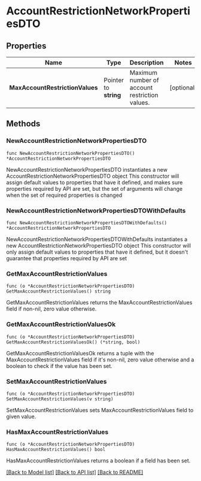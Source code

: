 # AccountRestrictionNetworkPropertiesDTO

## Properties

Name | Type | Description | Notes
------------ | ------------- | ------------- | -------------
**MaxAccountRestrictionValues** | Pointer to **string** | Maximum number of account restriction values. | [optional] 

## Methods

### NewAccountRestrictionNetworkPropertiesDTO

`func NewAccountRestrictionNetworkPropertiesDTO() *AccountRestrictionNetworkPropertiesDTO`

NewAccountRestrictionNetworkPropertiesDTO instantiates a new AccountRestrictionNetworkPropertiesDTO object
This constructor will assign default values to properties that have it defined,
and makes sure properties required by API are set, but the set of arguments
will change when the set of required properties is changed

### NewAccountRestrictionNetworkPropertiesDTOWithDefaults

`func NewAccountRestrictionNetworkPropertiesDTOWithDefaults() *AccountRestrictionNetworkPropertiesDTO`

NewAccountRestrictionNetworkPropertiesDTOWithDefaults instantiates a new AccountRestrictionNetworkPropertiesDTO object
This constructor will only assign default values to properties that have it defined,
but it doesn't guarantee that properties required by API are set

### GetMaxAccountRestrictionValues

`func (o *AccountRestrictionNetworkPropertiesDTO) GetMaxAccountRestrictionValues() string`

GetMaxAccountRestrictionValues returns the MaxAccountRestrictionValues field if non-nil, zero value otherwise.

### GetMaxAccountRestrictionValuesOk

`func (o *AccountRestrictionNetworkPropertiesDTO) GetMaxAccountRestrictionValuesOk() (*string, bool)`

GetMaxAccountRestrictionValuesOk returns a tuple with the MaxAccountRestrictionValues field if it's non-nil, zero value otherwise
and a boolean to check if the value has been set.

### SetMaxAccountRestrictionValues

`func (o *AccountRestrictionNetworkPropertiesDTO) SetMaxAccountRestrictionValues(v string)`

SetMaxAccountRestrictionValues sets MaxAccountRestrictionValues field to given value.

### HasMaxAccountRestrictionValues

`func (o *AccountRestrictionNetworkPropertiesDTO) HasMaxAccountRestrictionValues() bool`

HasMaxAccountRestrictionValues returns a boolean if a field has been set.


[[Back to Model list]](../README.md#documentation-for-models) [[Back to API list]](../README.md#documentation-for-api-endpoints) [[Back to README]](../README.md)


